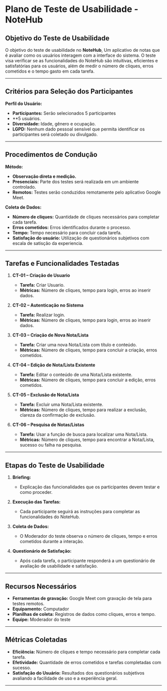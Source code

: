 # Plano de Teste de Usabilidade - NoteHub

## Objetivo do Teste de Usabilidade

O objetivo do teste de usabilidade no **NoteHub**, Um aplicativo de notas que é avaliar como os usuários interagem com a interface do sistema. O teste visa verificar se as funcionalidades do NoteHub são intuitivas, eficientes e satisfatórias para os usuários, além de medir o número de cliques, erros cometidos e o tempo gasto em cada tarefa.

---

## Critérios para Seleção dos Participantes

**Perfil do Usuário:**

- **Participantes:** Serão selecionados 5 participantes
 - **5 usuários.
- **Diversidade:** Idade, gênero e ocupação.
- **LGPD:** Nenhum dado pessoal sensível que permita identificar os participantes será coletado ou divulgado.

---

## Procedimentos de Condução

**Método:** 

- **Observação direta e medição.**
- **Presenciais:** Parte dos testes será realizada em um ambiente controlado.
- **Remotos:** Testes serão conduzidos remotamente pelo aplicativo Google Meet.

**Coleta de Dados:**

- **Número de cliques:** Quantidade de cliques necessários para completar cada tarefa.
- **Erros cometidos:** Erros identificados durante o processo.
- **Tempo:** Tempo necessário para concluir cada tarefa.
- **Satisfação do usuário:** Utilização de questionários subjetivos com escala de satisção da experiencia.

---

## Tarefas e Funcionalidades Testadas

1. **CT-01 – Criação de Usuario**
   - **Tarefa:** Criar Usuario.
   - **Métricas:** Número de cliques, tempo para login, erros ao inserir dados.

2. **CT-02 – Autenticação no Sistema**
   - **Tarefa:** Realizar login.
   - **Métricas:** Número de cliques, tempo para login, erros ao inserir dados.

3. **CT-03 – Criação de Nova Nota/Lista**
   - **Tarefa:** Criar uma nova Nota/Lista com título e conteúdo.
   - **Métricas:** Número de cliques, tempo para concluir a criação, erros cometidos.

4. **CT-04 – Edição de Nota/Lista Existente**
   - **Tarefa:** Editar o conteúdo de uma Nota/Lista existente.
   - **Métricas:** Número de cliques, tempo para concluir a edição, erros cometidos.

5. **CT-05 – Exclusão de Nota/Lista**
   - **Tarefa:** Excluir uma Nota/Lista existente.
   - **Métricas:** Número de cliques, tempo para realizar a exclusão, clareza da confirmação de exclusão.

6. **CT-06 – Pesquisa de Notas/Listas**
   - **Tarefa:** Usar a função de busca para localizar uma Nota/Lista.
   - **Métricas:** Número de cliques, tempo para encontrar a Nota/Lista, sucesso ou falha na pesquisa.

---

## Etapas do Teste de Usabilidade

1. **Briefing:**
   - Explicação das funcionalidades que os participantes devem testar e como proceder.
  
2. **Execução das Tarefas:**
   - Cada participante seguirá as instruções para completar as funcionalidades do NoteHub.

3. **Coleta de Dados:**
   - O Moderador do teste observa o número de cliques, tempo e erros cometidos durante a interação.

4. **Questionário de Satisfação:**
   - Após cada tarefa, o participante responderá a um questionário de avaliação de usabilidade e satisfação.

---

## Recursos Necessários

- **Ferramentas de gravação:** Google Meet com gravação de tela para testes remotos.
- **Equipamento:** Computador
- **Planilhas de coleta:** Registros de dados como cliques, erros e tempo.
- **Equipe:** Moderador do teste

---

## Métricas Coletadas

- **Eficiência:** Número de cliques e tempo necessário para completar cada tarefa.
- **Efetividade:** Quantidade de erros cometidos e tarefas completadas com sucesso.
- **Satisfação do Usuário:** Resultados dos questionários subjetivos avaliando a facilidade de uso e a experiência geral.

---
